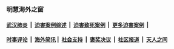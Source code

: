 
### 明慧海外之窗

####  [武汉肺炎](indexes/365.md?t=05310401) &nbsp;|&nbsp;  [迫害案例综述](indexes/328.md?t=05310401) &nbsp;|&nbsp; [迫害致死案例](indexes/277.md?t=05310401)  &nbsp;|&nbsp; [更多迫害案例](indexes/81.md?t=05310401)  &nbsp;|&nbsp; 
####  [时事评论](indexes/19.md?t=05310401) &nbsp;|&nbsp; [海外简讯](indexes/245.md?t=05310401)&nbsp;|&nbsp;  [社会支持](indexes/140.md?t=05310401) &nbsp;|&nbsp; [褒奖决议](indexes/282.md?t=05310401) &nbsp;|&nbsp; [社区报道](indexes/91.md?t=05310401)  &nbsp;|&nbsp; [天人之间](indexes/78.md?t=05310401) 

